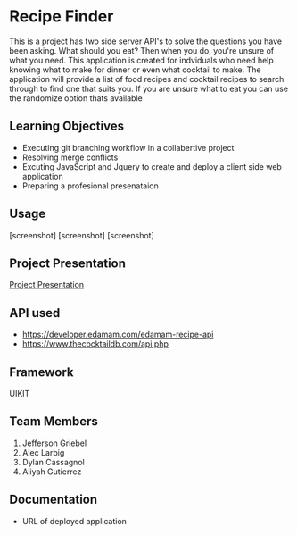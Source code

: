 # Recipe Finder 

This is a project has two side server API's to solve the questions you have been asking. What should you eat? Then when you do, you're unsure of what you need. This application is created for indviduals who need help knowing what to make for dinner or even what cocktail to make. The application will provide a list of food recipes and cocktail recipes to search through to find one that suits you. If you are unsure what to eat you can use the randomize option thats available

## Learning Objectives 
* Executing git branching workflow in a collabertive project 
* Resolving merge conflicts 
* Excuting JavaScript and Jquery to create and deploy a client side web application 
* Preparing a profesional presenataion 

## Usage 
[screenshot]
[screenshot]
[screenshot]

## Project Presentation 
[Project Presentation](https://www.canva.com/design/DAFTKyQ99JU/qLMc7DEdUN7DMhSicCNj0Q/view?utm_content=DAFTKyQ99JU&utm_campaign=designshare&utm_medium=link&utm_source=publishsharelink)

## API used 
* https://developer.edamam.com/edamam-recipe-api
* https://www.thecocktaildb.com/api.php

## Framework 
UIKIT 

## Team Members 
1. Jefferson Griebel
2. Alec Larbig
3. Dylan Cassagnol
4. Aliyah Gutierrez

## Documentation
* URL of deployed application 
